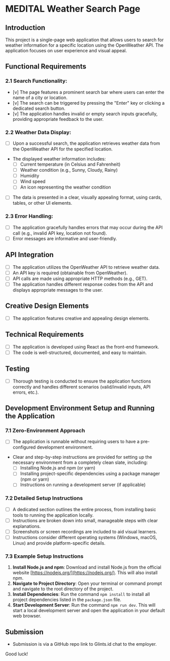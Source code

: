 # MEDITAL Weather Search Page

## Introduction

This project is a single-page web application that allows users to search for weather information for a specific location using the OpenWeather API. The application focuses on user experience and visual appeal.

## Functional Requirements

### 2.1 Search Functionality:
- [v] The page features a prominent search bar where users can enter the name of a city or location.
- [v] The search can be triggered by pressing the "Enter" key or clicking a dedicated search button.
- [v] The application handles invalid or empty search inputs gracefully, providing appropriate feedback to the user.

### 2.2 Weather Data Display:
- [ ] Upon a successful search, the application retrieves weather data from the OpenWeather API for the specified location.
- The displayed weather information includes:
  - [ ] Current temperature (in Celsius and Fahrenheit)
  - [ ] Weather condition (e.g., Sunny, Cloudy, Rainy)
  - [ ] Humidity
  - [ ] Wind speed
  - [ ] An icon representing the weather condition
- [ ] The data is presented in a clear, visually appealing format, using cards, tables, or other UI elements.

### 2.3 Error Handling:
- [ ] The application gracefully handles errors that may occur during the API call (e.g., invalid API key, location not found).
- [ ] Error messages are informative and user-friendly.

## API Integration
- [ ] The application utilizes the OpenWeather API to retrieve weather data.
- [ ] An API key is required (obtainable from OpenWeather).
- [ ] API calls are made using appropriate HTTP methods (e.g., GET).
- [ ] The application handles different response codes from the API and displays appropriate messages to the user.

## Creative Design Elements
- [ ] The application features creative and appealing design elements.

## Technical Requirements
- [ ] The application is developed using React as the front-end framework.
- [ ] The code is well-structured, documented, and easy to maintain.

## Testing
- [ ] Thorough testing is conducted to ensure the application functions correctly and handles different scenarios (valid/invalid inputs, API errors, etc.).

## Development Environment Setup and Running the Application

### 7.1 Zero-Environment Approach
- [ ] The application is runnable without requiring users to have a pre-configured development environment.
- Clear and step-by-step instructions are provided for setting up the necessary environment from a completely clean slate, including:
  - [ ] Installing Node.js and npm (or yarn)
  - [ ] Installing project-specific dependencies using a package manager (npm or yarn)
  - [ ] Instructions on running a development server (if applicable)

### 7.2 Detailed Setup Instructions
- [ ] A dedicated section outlines the entire process, from installing basic tools to running the application locally.
- [ ] Instructions are broken down into small, manageable steps with clear explanations.
- [ ] Screenshots or screen recordings are included to aid visual learners.
- [ ] Instructions consider different operating systems (Windows, macOS, Linux) and provide platform-specific details.

### 7.3 Example Setup Instructions
1. **Install Node.js and npm**: Download and install Node.js from the official website [https://nodejs.org/](https://nodejs.org/). This will also install npm.
2. **Navigate to Project Directory**: Open your terminal or command prompt and navigate to the root directory of the project.
3. **Install Dependencies**: Run the command `npm install` to install all project dependencies listed in the `package.json` file.
4. **Start Development Server**: Run the command `npm run dev`. This will start a local development server and open the application in your default web browser.

## Submission
- Submission is via a GitHub repo link to Glints.id chat to the employer.

Good luck!

